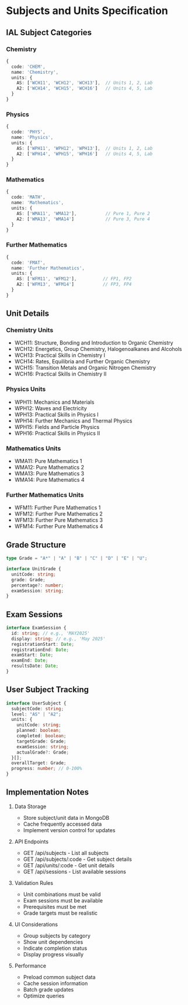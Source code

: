 # Subjects and Units Specification

## IAL Subject Categories

### Chemistry

```typescript
{
  code: 'CHEM',
  name: 'Chemistry',
  units: {
    AS: ['WCH11', 'WCH12', 'WCH13'],  // Units 1, 2, Lab
    A2: ['WCH14', 'WCH15', 'WCH16']   // Units 4, 5, Lab
  }
}
```

### Physics

```typescript
{
  code: 'PHYS',
  name: 'Physics',
  units: {
    AS: ['WPH11', 'WPH12', 'WPH13'],  // Units 1, 2, Lab
    A2: ['WPH14', 'WPH15', 'WPH16']   // Units 4, 5, Lab
  }
}
```

### Mathematics

```typescript
{
  code: 'MATH',
  name: 'Mathematics',
  units: {
    AS: ['WMA11', 'WMA12'],           // Pure 1, Pure 2
    A2: ['WMA13', 'WMA14']            // Pure 3, Pure 4
  }
}
```

### Further Mathematics

```typescript
{
  code: 'FMAT',
  name: 'Further Mathematics',
  units: {
    AS: ['WFM11', 'WFM12'],          // FP1, FP2
    A2: ['WFM13', 'WFM14']           // FP3, FP4
  }
}
```

## Unit Details

### Chemistry Units

- WCH11: Structure, Bonding and Introduction to Organic Chemistry
- WCH12: Energetics, Group Chemistry, Halogenoalkanes and Alcohols
- WCH13: Practical Skills in Chemistry I
- WCH14: Rates, Equilibria and Further Organic Chemistry
- WCH15: Transition Metals and Organic Nitrogen Chemistry
- WCH16: Practical Skills in Chemistry II

### Physics Units

- WPH11: Mechanics and Materials
- WPH12: Waves and Electricity
- WPH13: Practical Skills in Physics I
- WPH14: Further Mechanics and Thermal Physics
- WPH15: Fields and Particle Physics
- WPH16: Practical Skills in Physics II

### Mathematics Units

- WMA11: Pure Mathematics 1
- WMA12: Pure Mathematics 2
- WMA13: Pure Mathematics 3
- WMA14: Pure Mathematics 4

### Further Mathematics Units

- WFM11: Further Pure Mathematics 1
- WFM12: Further Pure Mathematics 2
- WFM13: Further Pure Mathematics 3
- WFM14: Further Pure Mathematics 4

## Grade Structure

```typescript
type Grade = "A*" | "A" | "B" | "C" | "D" | "E" | "U";

interface UnitGrade {
  unitCode: string;
  grade: Grade;
  percentage?: number;
  examSession: string;
}
```

## Exam Sessions

```typescript
interface ExamSession {
  id: string; // e.g., 'MAY2025'
  display: string; // e.g., 'May 2025'
  registrationStart: Date;
  registrationEnd: Date;
  examStart: Date;
  examEnd: Date;
  resultsDate: Date;
}
```

## User Subject Tracking

```typescript
interface UserSubject {
  subjectCode: string;
  level: "AS" | "A2";
  units: {
    unitCode: string;
    planned: boolean;
    completed: boolean;
    targetGrade: Grade;
    examSession: string;
    actualGrade?: Grade;
  }[];
  overallTarget: Grade;
  progress: number; // 0-100%
}
```

## Implementation Notes

1. Data Storage

   - Store subject/unit data in MongoDB
   - Cache frequently accessed data
   - Implement version control for updates

2. API Endpoints

   - GET /api/subjects - List all subjects
   - GET /api/subjects/:code - Get subject details
   - GET /api/units/:code - Get unit details
   - GET /api/sessions - List available sessions

3. Validation Rules

   - Unit combinations must be valid
   - Exam sessions must be available
   - Prerequisites must be met
   - Grade targets must be realistic

4. UI Considerations

   - Group subjects by category
   - Show unit dependencies
   - Indicate completion status
   - Display progress visually

5. Performance
   - Preload common subject data
   - Cache session information
   - Batch grade updates
   - Optimize queries
